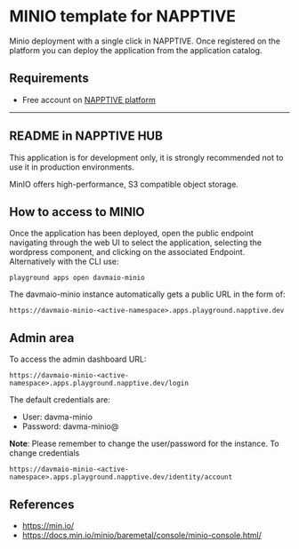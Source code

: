 # MINIO template for NAPPTIVE

Minio deployment with a single click in NAPPTIVE. Once registered on the platform you can deploy the application from the application catalog.

## Requirements

 - Free account on [NAPPTIVE platform](https://napptive.com/)


---


## README in NAPPTIVE HUB

This application is for development only, it is strongly recommended not to use it in production environments.

MinIO offers high-performance, S3 compatible object storage.

## How to access to MINIO

Once the application has been deployed, open the public endpoint navigating through the web UI to select the application, selecting the wordpress component, and clicking on the associated Endpoint. Alternatively with the CLI use:

```
playground apps open davmaio-minio
```

The davmaio-minio instance automatically gets a public URL in the form of:

```
https://davmaio-minio-<active-namespace>.apps.playground.napptive.dev
```

## Admin area

To access the admin dashboard  URL:

```
https://davmaio-minio-<active-namespace>.apps.playground.napptive.dev/login
```

The default credentials are:

* User: davma-minio
* Password: davma-minio@

**Note**: Please remember to change the user/password for the instance.
To change credentials
```
https://davmaio-minio-<active-namespace>.apps.playground.napptive.dev/identity/account
```

## References
* https://min.io/
* https://docs.min.io/minio/baremetal/console/minio-console.html/










<!--    

        playground login --patFile D:/Github/no-git/napptive-cli/test_pat.dat
        kubectl --kubeconfig napptive-cli/napptive-kubeconfig create -f napptive-minio/ 

        playground catalog push davma-io/MINIO:v1.0 napptive-minio/
        playground catalog remove davma-io/MINIO:v1.
        
-->